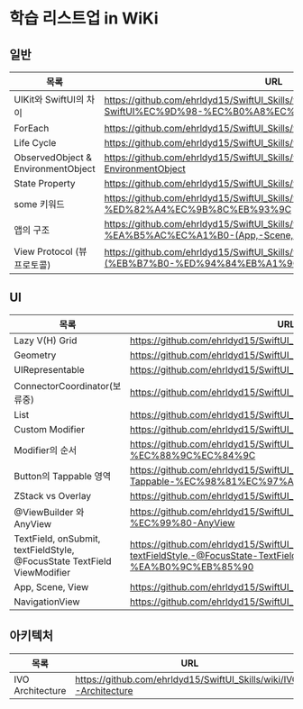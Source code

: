 # 학습 리스트업 in WiKi


## 일반

| 목록 | URL |
| ------ | ------ |
| UIKit와 SwiftUI의 차이 | https://github.com/ehrldyd15/SwiftUI_Skills/wiki/UIKit%EC%99%80-SwiftUI%EC%9D%98-%EC%B0%A8%EC%9D%B4 |
| ForEach | https://github.com/ehrldyd15/SwiftUI_Skills/wiki/ForEach |
| Life Cycle | https://github.com/ehrldyd15/SwiftUI_Skills/wiki/Life-cycle |
| ObservedObject & EnvironmentObject | https://github.com/ehrldyd15/SwiftUI_Skills/wiki/ObservedObject-&-EnvironmentObject |
| State Property | https://github.com/ehrldyd15/SwiftUI_Skills/wiki/State-Property |
| some 키워드 | https://github.com/ehrldyd15/SwiftUI_Skills/wiki/some-%ED%82%A4%EC%9B%8C%EB%93%9C |
| 앱의 구조 | https://github.com/ehrldyd15/SwiftUI_Skills/wiki/%EC%95%B1%EC%9D%98-%EA%B5%AC%EC%A1%B0-(App,-Scene,-WindowGroup,-ContentView) |
| View Protocol (뷰 프로토콜) | https://github.com/ehrldyd15/SwiftUI_Skills/wiki/View-Protocol-(%EB%B7%B0-%ED%94%84%EB%A1%9C%ED%86%A0%EC%BD%9C) |

## UI

| 목록 | URL |
| ------ | ------ |
| Lazy V(H) Grid | https://github.com/ehrldyd15/SwiftUI_Skills/wiki/Lazy-V(H)-Grid |
| Geometry | https://github.com/ehrldyd15/SwiftUI_Skills/wiki/Geometry |
| UIRepresentable | https://github.com/ehrldyd15/SwiftUI_Skills/wiki/UIRepresentable |
| ConnectorCoordinator(보류중) | https://github.com/ehrldyd15/SwiftUI_Skills/wiki/ConnectorCoordinator |
| List | https://github.com/ehrldyd15/SwiftUI_Skills/wiki/List |
| Custom Modifier | https://github.com/ehrldyd15/SwiftUI_Skills/wiki/Custom-Modifier |
| Modifier의 순서 | https://github.com/ehrldyd15/SwiftUI_Skills/wiki/Modifier%EC%9D%98-%EC%88%9C%EC%84%9C |
| Button의 Tappable 영역 | https://github.com/ehrldyd15/SwiftUI_Skills/wiki/Button%EC%9D%98-Tappable-%EC%98%81%EC%97%AD |
| ZStack vs Overlay | https://github.com/ehrldyd15/SwiftUI_Skills/wiki/ZStack-vs-Overlay |
| @ViewBuilder 와 AnyView | https://github.com/ehrldyd15/SwiftUI_Skills/wiki/@ViewBuilder-%EC%99%80-AnyView |
| TextField, onSubmit, textFieldStyle, @FocusState TextField ViewModifier | https://github.com/ehrldyd15/SwiftUI_Skills/wiki/TextField,-onSubmit,-textFieldStyle,-@FocusState-TextField-ViewModifier-%EA%B0%9C%EB%85%90 |
| App, Scene, View | https://github.com/ehrldyd15/SwiftUI_Skills/wiki/App,-Scene,-View |
| NavigationView | https://github.com/ehrldyd15/SwiftUI_Skills/wiki/App,-Scene,-View |

## 아키텍처

| 목록 | URL |
| ------ | ------ |
| IVO Architecture | https://github.com/ehrldyd15/SwiftUI_Skills/wiki/IVO-Architecture |
